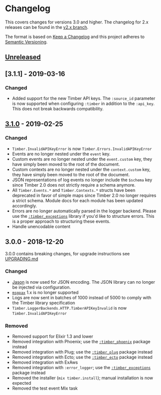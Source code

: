 # Changelog

This covers changes for versions 3.0 and higher. The changelog for 2.x releases
can be found in the [v2.x
branch](https://github.com/timberio/timber-elixir/blob/v2.x/CHANGELOG.md).

The format is based on [Keep a Changelog](http://keepachangelog.com/en/1.0.0/)
and this project adheres to [Semantic
Versioning](http://semver.org/spec/v2.0.0.html).

## [Unreleased]

## [3.1.1] - 2019-03-16

### Changed

  - Added support for the new Timber API keys. The `:source_id` parameter is now supported when
    configuring `:timber` in addition to the `:api_key`. This does not break backwards
    compatibility.

## [3.1.0] - 2019-02-25

### Changed

  - `Timber.InvalidAPIKeyError` is now `Timber.Errors.InvalidAPIKeyError`
  - Events are no longer nested under the `event` key.
  - Custom events are no longer nested under the `event.custom` key, they have simply been moved
    to the root of the document.
  - Custom contexts are no longer nested under the `context.custom` key, they have simply been
    moved to the root of the document.
  - JSON representations of log events no longer include the `$schema` key since Timber 2.0
    does not strictly require a schema anymore.
  - All `Timber.Events.*` and `Timber.Contexts.*` structs have been deprecated in favor of
    simple maps since Timber 2.0 no longer requires a strict schema. Module docs for each
    module has been updated accordingly.
  - Errors are no longer automatically parsed in the logger backend. Please use the
    [`:timber_exceptions`](https://github.com/timberio/timber-elixir-exceptions) library if you'd
    like to structure errors. This is a proper approach to structuring these events.
  - Handle unencodable content

## 3.0.0 - 2018-12-20

3.0.0 contains breaking changes, for upgrade instructions see [UPGRADING.md](./UPGRADING.md)

### Changed

  - [Jason](https://hex.pm/packages/jason) is now used for JSON encoding. The
    JSON library can no longer be injected via configuration.
  - [`msgpax`](https://hex.pm/packages/msgpax) 1.x is no longer supported
  - Logs are now sent in batches of 1000 instead of 5000 to comply with the
  Timber library specification
  - `Timber.LoggerBackends.HTTP.TimberAPIKeyInvalid` is now `Timber.InvalidAPIKeyError`

### Removed

  - Removed support for Elixir 1.3 and lower
  - Removed integration with Phoenix; use the
    [`:timber_phoenix`](https://hex.pm/packages/timber_phoenix) package instead
  - Removed integration with Plug; use the
    [`:timber_plug`](https://hex.pm/packages/timber_plug) package instead
  - Removed integration with Ecto; use the
    [`:timber_ecto`](https://hex.pm/packages/timber_ecto) package instead
  - Removed integration with ExAws
  - Removed integration with `:error_logger`; use the
    [`:timber_exceptions`](https://hex.pm/packages/timber_exceptions) package
    instead
  - Removed the installer (`mix timber.install`); manual installation is now
    expected
  - Removed the test event Mix task

[Unreleased]: https://github.com/timberio/timber-elixir/compare/v3.1.0...HEAD
[3.1.0]: https://github.com/timberio/timber-elixir/compare/v3.0.0...v3.1.0
